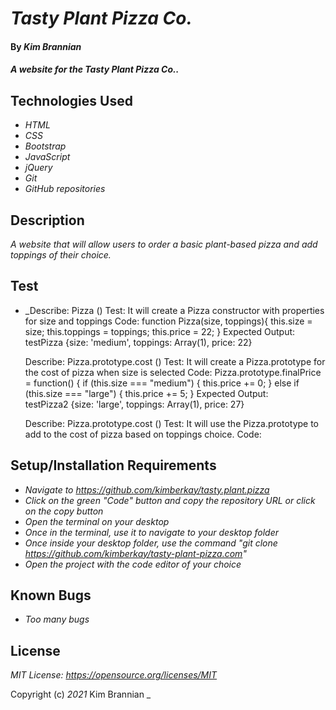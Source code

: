 # _Tasty Plant Pizza Co._

#### By _**Kim Brannian**_

#### _A website for the Tasty Plant Pizza Co.._

## Technologies Used

* _HTML_
* _CSS_
* _Bootstrap_
* _JavaScript_
* _jQuery_
* _Git_
* _GitHub repositories_

## Description

_A website that will allow users to order a basic plant-based pizza and add toppings of their choice._


## Test

  * _Describe: Pizza ()
    Test: It will create a Pizza constructor with properties for size and toppings
    Code: function Pizza(size, toppings){
          this.size = size;
          this.toppings = toppings;
          this.price = 22;
          }
    Expected Output: testPizza {size: 'medium', toppings: Array(1), price: 22}

    Describe: Pizza.prototype.cost ()
    Test: It will create a Pizza.prototype for the cost of pizza when size is selected
    Code: Pizza.prototype.finalPrice = function() {
            if (this.size === "medium") {
            this.price += 0;
          } else if (this.size === "large") {
            this.price += 5;
            }
    Expected Output: testPizza2 {size: 'large', toppings: Array(1), price: 27}

    Describe: Pizza.prototype.cost ()
    Test: It will use the Pizza.prototype to add to the cost of pizza based on toppings choice.
    Code: 
          


## Setup/Installation Requirements

* _Navigate to https://github.com/kimberkay/tasty.plant.pizza_
* _Click on the green "Code" button and copy the repository URL or click on the copy button_
* _Open the terminal on your desktop_
* _Once in the terminal, use it to navigate to your desktop folder_
* _Once inside your desktop folder, use the command "git clone https://github.com/kimberkay/tasty-plant-pizza.com"_
* _Open the project with the code editor of your choice_



## Known Bugs

* _Too many bugs_

## License

_MIT License: https://opensource.org/licenses/MIT_

Copyright (c) _2021_  Kim Brannian 
_